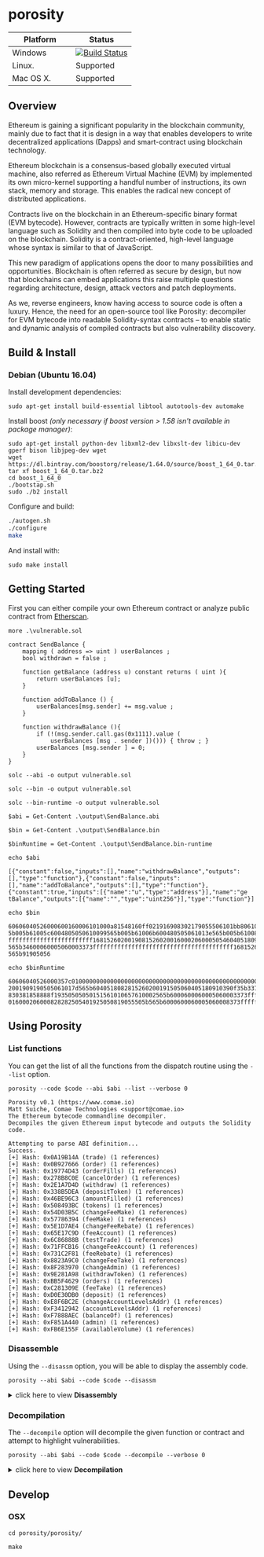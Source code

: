 # porosity

Platform         | Status
-----------------|-----------
Windows          | [![Build Status](https://comae.visualstudio.com/_apis/public/build/definitions/13b58962-60a0-48ed-879d-f56575385e2e/4/badge)](https://comae.visualstudio.com/_apis/public/build/definitions/13b58962-60a0-48ed-879d-f56575385e2e/4/badge)
Linux.           | Supported
Mac OS X.        | Supported

## Overview
Ethereum is gaining a significant popularity in the blockchain community, mainly due to fact that it is design in a way that enables developers to write decentralized applications (Dapps) and smart-contract using blockchain technology.


Ethereum blockchain is a consensus-based globally executed virtual machine, also referred as  Ethereum Virtual Machine (EVM) by implemented its own micro-kernel supporting a handful number of instructions, its own stack, memory and storage. This enables the radical new concept of distributed applications.


Contracts live on the blockchain in an Ethereum-specific binary format (EVM bytecode). However, contracts are typically written in some high-level language such as Solidity and then compiled into byte code to be uploaded on the blockchain. Solidity is a contract-oriented, high-level language whose syntax is similar to that of JavaScript.


This new paradigm of applications opens the door to many possibilities and opportunities. Blockchain is often referred as secure by design, but now that blockchains can embed applications this raise multiple questions regarding architecture, design, attack vectors and patch deployments.


As we, reverse engineers, know having access to source code is often a luxury. Hence, the need for an open-source tool like Porosity: decompiler for EVM bytecode into readable Solidity-syntax contracts – to enable static and dynamic analysis of compiled contracts but also vulnerability discovery.

## Build & Install

### Debian (Ubuntu 16.04)

Install development dependencies:

```
sudo apt-get install build-essential libtool autotools-dev automake
```

Install boost *(only necessary if boost version > 1.58 isn't available in package manager)*:
```
sudo apt-get install python-dev libxml2-dev libxslt-dev libicu-dev gperf bison libjpeg-dev wget
wget https://dl.bintray.com/boostorg/release/1.64.0/source/boost_1_64_0.tar.bz2
tar xf boost_1_64_0.tar.bz2
cd boost_1_64_0
./bootstap.sh
sudo ./b2 install
```

Configure and build:
```sh
./autogen.sh
./configure
make
```

And install with:

```
sudo make install
```

## Getting Started
First you can either compile your own Ethereum contract or analyze public contract from [Etherscan](https://etherscan.io/address/0x8d12a197cb00d4747a1fe03395095ce2a5cc6819#code).

`more .\vulnerable.sol`
```
contract SendBalance {
    mapping ( address => uint ) userBalances ;
    bool withdrawn = false ;

    function getBalance (address u) constant returns ( uint ){
        return userBalances [u];
    }

    function addToBalance () {
        userBalances[msg.sender] += msg.value ;
    }

    function withdrawBalance (){
        if (!(msg.sender.call.gas(0x1111).value (
            userBalances [msg . sender ])())) { throw ; }
        userBalances [msg.sender ] = 0;
    }
}
```
`solc --abi -o output vulnerable.sol`

`solc --bin -o output vulnerable.sol`

`solc --bin-runtime -o output vulnerable.sol`

`$abi = Get-Content .\output\SendBalance.abi`

`$bin = Get-Content .\output\SendBalance.bin`

`$binRuntime = Get-Content .\output\SendBalance.bin-runtime`

`echo $abi`
```
[{"constant":false,"inputs":[],"name":"withdrawBalance","outputs":[],"type":"function"},{"constant":false,"inputs":[],"name":"addToBalance","outputs":[],"type":"function"},{"constant":true,"inputs":[{"name":"u","type":"address"}],"name":"ge
tBalance","outputs":[{"name":"","type":"uint256"}],"type":"function"}]
```
`echo $bin`
```
60606040526000600160006101000a81548160ff021916908302179055506101bb8061002b6000396000f360606040526000357c0100000000000000000000000000000000000000000000000000000000900480635fd8c7101461004f578063c0e317fb1461005e578063f8b2cb4f1461006d5761004d56
5b005b61005c6004805050610099565b005b61006b600480505061013e565b005b610083600480803590602001909190505061017d565b6040518082815260200191505060405180910390f35b3373ffffffffffffffffffffffffffffffffffffffff16611111600060005060003373ffffffffffffffff
ffffffffffffffffffffffff16815260200190815260200160002060005054604051809050600060405180830381858888f19350505050151561010657610002565b6000600060005060003373ffffffffffffffffffffffffffffffffffffffff168152602001908152602001600020600050819055505b
565b34600060005060003373ffffffffffffffffffffffffffffffffffffffff1681526020019081526020016000206000828282505401925050819055505b565b6000600060005060008373ffffffffffffffffffffffffffffffffffffffff1681526020019081526020016000206000505490506101b6
565b91905056
```
`echo $binRuntime`
```
60606040526000357c0100000000000000000000000000000000000000000000000000000000900480635fd8c7101461004f578063c0e317fb1461005e578063f8b2cb4f1461006d5761004d565b005b61005c6004805050610099565b005b61006b600480505061013e565b005b61008360048080359060
2001909190505061017d565b6040518082815260200191505060405180910390f35b3373ffffffffffffffffffffffffffffffffffffffff16611111600060005060003373ffffffffffffffffffffffffffffffffffffffff16815260200190815260200160002060005054604051809050600060405180
830381858888f19350505050151561010657610002565b6000600060005060003373ffffffffffffffffffffffffffffffffffffffff168152602001908152602001600020600050819055505b565b34600060005060003373ffffffffffffffffffffffffffffffffffffffff1681526020019081526020
016000206000828282505401925050819055505b565b6000600060005060008373ffffffffffffffffffffffffffffffffffffffff1681526020019081526020016000206000505490506101b6565b91905056
```

## Using Porosity
### List functions 
You can get the list of all the functions from the dispatch routine using the `--list` option.

`porosity --code $code --abi $abi --list --verbose 0`

```
Porosity v0.1 (https://www.comae.io)
Matt Suiche, Comae Technologies <support@comae.io>
The Ethereum bytecode commandline decompiler.
Decompiles the given Ethereum input bytecode and outputs the Solidity code.

Attempting to parse ABI definition...
Success.
[+] Hash: 0x0A19B14A (trade) (1 references)
[+] Hash: 0x0B927666 (order) (1 references)
[+] Hash: 0x19774D43 (orderFills) (1 references)
[+] Hash: 0x278B8C0E (cancelOrder) (1 references)
[+] Hash: 0x2E1A7D4D (withdraw) (1 references)
[+] Hash: 0x338B5DEA (depositToken) (1 references)
[+] Hash: 0x46BE96C3 (amountFilled) (1 references)
[+] Hash: 0x508493BC (tokens) (1 references)
[+] Hash: 0x54D03B5C (changeFeeMake) (1 references)
[+] Hash: 0x57786394 (feeMake) (1 references)
[+] Hash: 0x5E1D7AE4 (changeFeeRebate) (1 references)
[+] Hash: 0x65E17C9D (feeAccount) (1 references)
[+] Hash: 0x6C86888B (testTrade) (1 references)
[+] Hash: 0x71FFCB16 (changeFeeAccount) (1 references)
[+] Hash: 0x731C2F81 (feeRebate) (1 references)
[+] Hash: 0x8823A9C0 (changeFeeTake) (1 references)
[+] Hash: 0x8F283970 (changeAdmin) (1 references)
[+] Hash: 0x9E281A98 (withdrawToken) (1 references)
[+] Hash: 0xBB5F4629 (orders) (1 references)
[+] Hash: 0xC281309E (feeTake) (1 references)
[+] Hash: 0xD0E30DB0 (deposit) (1 references)
[+] Hash: 0xE8F6BC2E (changeAccountLevelsAddr) (1 references)
[+] Hash: 0xF3412942 (accountLevelsAddr) (1 references)
[+] Hash: 0xF7888AEC (balanceOf) (1 references)
[+] Hash: 0xF851A440 (admin) (1 references)
[+] Hash: 0xFB6E155F (availableVolume) (1 references)
```
### Disassemble
Using the `--disassm` option, you will be able to display the assembly code.

`porosity --abi $abi --code $code --disassm`


<details>
    <summary>click here to view <b>Disassembly</b></summary>

```
Porosity v0.1 (https://www.comae.io)
Matt Suiche, Comae Technologies <support@comae.io>
The Ethereum bytecode commandline decompiler.
Decompiles the given Ethereum input bytecode and outputs the Solidity code.

Attempting to parse ABI definition...
Success.
Contract::setABI: Name: withdrawBalance()
Contract::setABI: signature: 0x5fd8c710
Contract::setABI: Name: addToBalance()
Contract::setABI: signature: 0xc0e317fb
Contract::setABI: Name: getBalance(address)
Contract::setABI: signature: 0xf8b2cb4f


- Total byte code size: 0x1bb (443)


loc_00000000:
0x00000000 60 60                      PUSH1 60
0x00000002 60 40                      PUSH1 40
0x00000004 52                         MSTORE
0x00000005 60 00                      PUSH1 00
0x00000007 35                         CALLDATALOAD
0x00000008 7c 00  00  00  00  +      PUSH29 00 00 00 00 00 00 00 00 00 00 00 00 00 00 00 00 00 00 00 00 00 00 00 00 00 00 00 00 01
0x00000026 90                         SWAP1
0x00000027 04                         DIV
0x00000028 80                         DUP1
0x00000029 63 10  c7  d8  5f          PUSH4 10 c7 d8 5f
0x0000002e 14                         EQ
0x0000002f 61 4f  00                  PUSH2 4f 00
0x00000032 57                         JUMPI

loc_00000033:
0x00000033 80                         DUP1
0x00000034 63 fb  17  e3  c0          PUSH4 fb 17 e3 c0
0x00000039 14                         EQ
0x0000003a 61 5e  00                  PUSH2 5e 00
0x0000003d 57                         JUMPI

loc_0000003e:
0x0000003e 80                         DUP1
0x0000003f 63 4f  cb  b2  f8          PUSH4 4f cb b2 f8
0x00000044 14                         EQ
0x00000045 61 6d  00                  PUSH2 6d 00
0x00000048 57                         JUMPI

loc_00000049:
0x00000049 61 4d  00                  PUSH2 4d 00
0x0000004c 56                         JUMP

loc_0000004d:
0x0000004d 5b                         JUMPDEST
0x0000004e 00                         STOP

withdrawBalance():
0x0000004f 5b                         JUMPDEST
0x00000050 61 5c  00                  PUSH2 5c 00
0x00000053 60 04                      PUSH1 04
0x00000055 80                         DUP1
0x00000056 50                         POP
0x00000057 50                         POP
0x00000058 61 99  00                  PUSH2 99 00
0x0000005b 56                         JUMP

loc_0000005c:
0x0000005c 5b                         JUMPDEST
0x0000005d 00                         STOP

addToBalance():
0x0000005e 5b                         JUMPDEST
0x0000005f 61 6b  00                  PUSH2 6b 00
0x00000062 60 04                      PUSH1 04
0x00000064 80                         DUP1
0x00000065 50                         POP
0x00000066 50                         POP
0x00000067 61 3e  01                  PUSH2 3e 01
0x0000006a 56                         JUMP

loc_0000006b:
0x0000006b 5b                         JUMPDEST
0x0000006c 00                         STOP

getBalance(address):
0x0000006d 5b                         JUMPDEST
0x0000006e 61 83  00                  PUSH2 83 00
0x00000071 60 04                      PUSH1 04
0x00000073 80                         DUP1
0x00000074 80                         DUP1
0x00000075 35                         CALLDATALOAD
0x00000076 90                         SWAP1
0x00000077 60 20                      PUSH1 20
0x00000079 01                         ADD
0x0000007a 90                         SWAP1
0x0000007b 91                         SWAP2
0x0000007c 90                         SWAP1
0x0000007d 50                         POP
0x0000007e 50                         POP
0x0000007f 61 7d  01                  PUSH2 7d 01
0x00000082 56                         JUMP

loc_00000083:
0x00000083 5b                         JUMPDEST
0x00000084 60 40                      PUSH1 40
0x00000086 51                         MLOAD
0x00000087 80                         DUP1
0x00000088 82                         DUP3
0x00000089 81                         DUP2
0x0000008a 52                         MSTORE
0x0000008b 60 20                      PUSH1 20
0x0000008d 01                         ADD
0x0000008e 91                         SWAP2
0x0000008f 50                         POP
0x00000090 50                         POP
0x00000091 60 40                      PUSH1 40
0x00000093 51                         MLOAD
0x00000094 80                         DUP1
0x00000095 91                         SWAP2
0x00000096 03                         SUB
0x00000097 90                         SWAP1
0x00000098 f3                         RETURN

loc_00000099:
0x00000099 5b                         JUMPDEST
0x0000009a 33                         CALLER
0x0000009b 73 ff  ff  ff  ff  +      PUSH20 ff ff ff ff ff ff ff ff ff ff ff ff ff ff ff ff ff ff ff ff
0x000000b0 16                         AND
0x000000b1 61 11  11                  PUSH2 11 11
0x000000b4 60 00                      PUSH1 00
0x000000b6 60 00                      PUSH1 00
0x000000b8 50                         POP
0x000000b9 60 00                      PUSH1 00
0x000000bb 33                         CALLER
0x000000bc 73 ff  ff  ff  ff  +      PUSH20 ff ff ff ff ff ff ff ff ff ff ff ff ff ff ff ff ff ff ff ff
0x000000d1 16                         AND
0x000000d2 81                         DUP2
0x000000d3 52                         MSTORE
0x000000d4 60 20                      PUSH1 20
0x000000d6 01                         ADD
0x000000d7 90                         SWAP1
0x000000d8 81                         DUP2
0x000000d9 52                         MSTORE
0x000000da 60 20                      PUSH1 20
0x000000dc 01                         ADD
0x000000dd 60 00                      PUSH1 00
0x000000df 20                         SHA3
0x000000e0 60 00                      PUSH1 00
0x000000e2 50                         POP
0x000000e3 54                         SLOAD
0x000000e4 60 40                      PUSH1 40
0x000000e6 51                         MLOAD
0x000000e7 80                         DUP1
0x000000e8 90                         SWAP1
0x000000e9 50                         POP
0x000000ea 60 00                      PUSH1 00
0x000000ec 60 40                      PUSH1 40
0x000000ee 51                         MLOAD
0x000000ef 80                         DUP1
0x000000f0 83                         DUP4
0x000000f1 03                         SUB
0x000000f2 81                         DUP2
0x000000f3 85                         DUP6
0x000000f4 88                         DUP9
0x000000f5 88                         DUP9
0x000000f6 f1                         CALL
0x000000f7 93                         SWAP4
0x000000f8 50                         POP
0x000000f9 50                         POP
0x000000fa 50                         POP
0x000000fb 50                         POP
0x000000fc 15                         ISZERO
0x000000fd 15                         ISZERO
0x000000fe 61 06  01                  PUSH2 06 01
0x00000101 57                         JUMPI

loc_00000102:
0x00000102 61 02  00                  PUSH2 02 00
0x00000105 56                         JUMP

loc_00000106:
0x00000106 5b                         JUMPDEST
0x00000107 60 00                      PUSH1 00
0x00000109 60 00                      PUSH1 00
0x0000010b 60 00                      PUSH1 00
0x0000010d 50                         POP
0x0000010e 60 00                      PUSH1 00
0x00000110 33                         CALLER
0x00000111 73 ff  ff  ff  ff  +      PUSH20 ff ff ff ff ff ff ff ff ff ff ff ff ff ff ff ff ff ff ff ff
0x00000126 16                         AND
0x00000127 81                         DUP2
0x00000128 52                         MSTORE
0x00000129 60 20                      PUSH1 20
0x0000012b 01                         ADD
0x0000012c 90                         SWAP1
0x0000012d 81                         DUP2
0x0000012e 52                         MSTORE
0x0000012f 60 20                      PUSH1 20
0x00000131 01                         ADD
0x00000132 60 00                      PUSH1 00
0x00000134 20                         SHA3
0x00000135 60 00                      PUSH1 00
0x00000137 50                         POP
0x00000138 81                         DUP2
0x00000139 90                         SWAP1
0x0000013a 55                         SSTORE
0x0000013b 50                         POP

loc_0000013c:
0x0000013c 5b                         JUMPDEST
0x0000013d 56                         JUMP

loc_0000013e:
0x0000013e 5b                         JUMPDEST
0x0000013f 34                         CALLVALUE
0x00000140 60 00                      PUSH1 00
0x00000142 60 00                      PUSH1 00
0x00000144 50                         POP
0x00000145 60 00                      PUSH1 00
0x00000147 33                         CALLER
0x00000148 73 ff  ff  ff  ff  +      PUSH20 ff ff ff ff ff ff ff ff ff ff ff ff ff ff ff ff ff ff ff ff
0x0000015d 16                         AND
0x0000015e 81                         DUP2
0x0000015f 52                         MSTORE
0x00000160 60 20                      PUSH1 20
0x00000162 01                         ADD
0x00000163 90                         SWAP1
0x00000164 81                         DUP2
0x00000165 52                         MSTORE
0x00000166 60 20                      PUSH1 20
0x00000168 01                         ADD
0x00000169 60 00                      PUSH1 00
0x0000016b 20                         SHA3
0x0000016c 60 00                      PUSH1 00
0x0000016e 82                         DUP3
0x0000016f 82                         DUP3
0x00000170 82                         DUP3
0x00000171 50                         POP
0x00000172 54                         SLOAD
0x00000173 01                         ADD
0x00000174 92                         SWAP3
0x00000175 50                         POP
0x00000176 50                         POP
0x00000177 81                         DUP2
0x00000178 90                         SWAP1
0x00000179 55                         SSTORE
0x0000017a 50                         POP

loc_0000017b:
0x0000017b 5b                         JUMPDEST
0x0000017c 56                         JUMP

loc_0000017d:
0x0000017d 5b                         JUMPDEST
0x0000017e 60 00                      PUSH1 00
0x00000180 60 00                      PUSH1 00
0x00000182 60 00                      PUSH1 00
0x00000184 50                         POP
0x00000185 60 00                      PUSH1 00
0x00000187 83                         DUP4
0x00000188 73 ff  ff  ff  ff  +      PUSH20 ff ff ff ff ff ff ff ff ff ff ff ff ff ff ff ff ff ff ff ff
0x0000019d 16                         AND
0x0000019e 81                         DUP2
0x0000019f 52                         MSTORE
0x000001a0 60 20                      PUSH1 20
0x000001a2 01                         ADD
0x000001a3 90                         SWAP1
0x000001a4 81                         DUP2
0x000001a5 52                         MSTORE
0x000001a6 60 20                      PUSH1 20
0x000001a8 01                         ADD
0x000001a9 60 00                      PUSH1 00
0x000001ab 20                         SHA3
0x000001ac 60 00                      PUSH1 00
0x000001ae 50                         POP
0x000001af 54                         SLOAD
0x000001b0 90                         SWAP1
0x000001b1 50                         POP
0x000001b2 61 b6  01                  PUSH2 b6 01
0x000001b5 56                         JUMP

loc_000001b6:
0x000001b6 5b                         JUMPDEST
0x000001b7 91                         SWAP2
0x000001b8 90                         SWAP1
0x000001b9 50                         POP
0x000001ba 56                         JUMP
```

</details>

### Decompilation
The `--decompile` option will decompile the given function or contract and attempt to highlight vulnerabilities.

`porosity --abi $abi --code $code --decompile --verbose 0`

<details>
    <summary>click here to view <b>Decompilation</b></summary>

```
Porosity v0.1 (https://www.comae.io)
Matt Suiche, Comae Technologies <support@comae.io>
The Ethereum bytecode commandline decompiler.
Decompiles the given Ethereum input bytecode and outputs the Solidity code.

Attempting to parse ABI definition...
Success.

Hash: 0x5FD8C710
function withdrawBalance() {
      if (msg.sender.call.gas(4369).value(store[msg.sender])()) {
         store[msg.sender] = 0x0;
      }
}


L3 (D8193): Potential reetrant vulnerability found.

LOC: 5
Hash: 0xC0E317FB
function addToBalance() {
      store[msg.sender] = store[msg.sender] + msg.value;
      return;
}


LOC: 4
Hash: 0xF8B2CB4F
function getBalance(address) {
      return store[arg_4];
}


LOC: 3
```

</details>

## Develop

### OSX

`cd porosity/porosity/`

`make`


